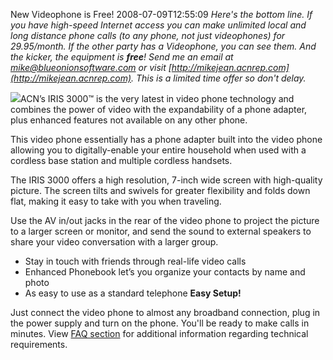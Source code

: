 New Videophone is Free!
2008-07-09T12:55:09
_Here's the bottom line. If you have high-speed Internet access you can make unlimited local and long distance phone calls (to any phone, not just videophones) for 29.95/month. If the other party has a Videophone, you can see them. And the kicker, the equipment is **free**! Send me an email at [mike@blueonionsoftware.com](mailto:mike@blueonionsoftware.com) or visit [http://mikejean.acnrep.com](http://mikejean.acnrep.com). This is a limited time offer so don't delay._

![](https://www.myacn.com/assets/digital/IRIS3000_StartScreen.jpg)ACN’s IRIS 3000™ is the very latest in video phone technology and combines the power of video with the expandability of a phone adapter, plus enhanced features not available on any other phone. 

This video phone essentially has a phone adapter built into the video phone allowing you to digitally-enable your entire household when used with a cordless base station and multiple cordless handsets. 

The IRIS 3000 offers a high resolution, 7-inch wide screen with high-quality picture. The screen tilts and swivels for greater flexibility and folds down flat, making it easy to take with you when traveling. 

Use the AV in/out jacks in the rear of the video phone to project the picture to a larger screen or monitor, and send the sound to external speakers to share your video conversation with a larger group. 

  * Stay in touch with friends through real-life video calls 
  * Enhanced Phonebook let’s you organize your contacts by name and photo 
  * As easy to use as a standard telephone 
**Easy Setup!**

Just connect the video phone to almost any broadband connection, plug in the power supply and turn on the phone. You'll be ready to make calls in minutes. View [FAQ section](https://www.myacn.com/digital/support_faq_requirements.html) for additional information regarding technical requirements.
